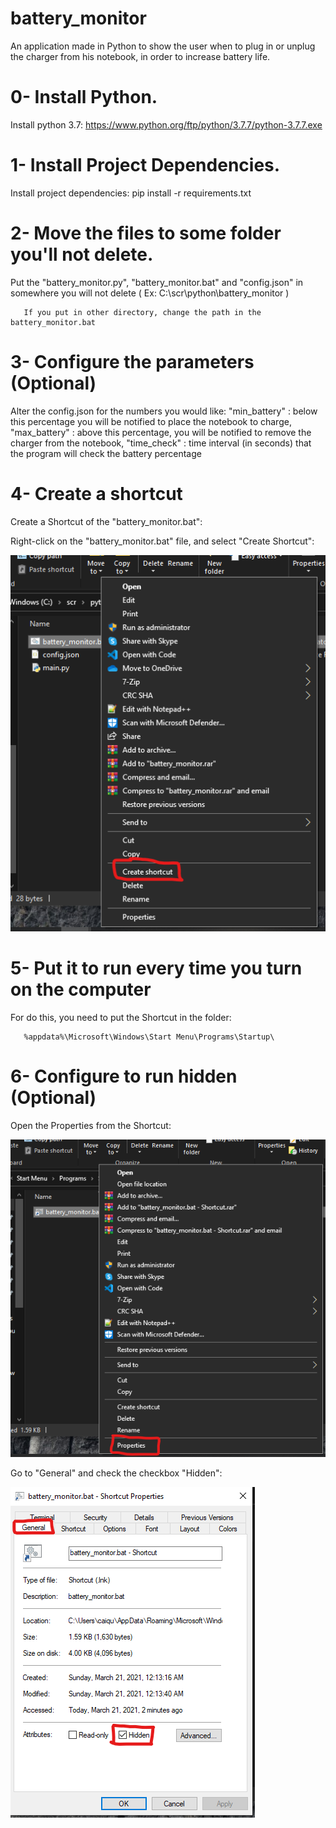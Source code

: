 # battery_monitor
An application made in Python to show the user when to plug in or unplug the charger from his notebook, in order to increase battery life.


# 0- Install Python.
Install python 3.7: https://www.python.org/ftp/python/3.7.7/python-3.7.7.exe

# 1- Install Project Dependencies.
Install project dependencies:
       pip install -r requirements.txt

# 2- Move the files to some folder you'll not delete. 
Put the "battery_monitor.py", "battery_monitor.bat" and "config.json" in somewhere you will not delete ( Ex: C:\scr\python\battery_monitor )
       
       If you put in other directory, change the path in the battery_monitor.bat

# 3- Configure the parameters (Optional)
Alter the config.json for the numbers you would like:
  "min_battery" : below this percentage you will be notified to place the notebook to charge,
  "max_battery" : above this percentage, you will be notified to remove the charger from the notebook,
  "time_check" : time interval (in seconds) that the program will check the battery percentage

# 4- Create a shortcut
Create a Shortcut of the "battery_monitor.bat": 

Right-click on the "battery_monitor.bat" file, and select "Create Shortcut":

![](images/create_shortcut.png)

# 5- Put it to run every time you turn on the computer

For do this, you need to put the Shortcut in the folder:

       %appdata%\Microsoft\Windows\Start Menu\Programs\Startup\

# 6- Configure to run hidden (Optional)

Open the Properties from the Shortcut:

![](images/Properties.png)

Go to "General" and check the checkbox "Hidden":

![](images/Hidden.png)
